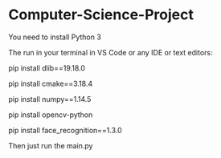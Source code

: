 # Computer-Science-Project

You need to install Python 3

The run in your terminal in VS Code or any IDE or text editors:

pip install dlib==19.18.0

pip install cmake==3.18.4

pip install numpy==1.14.5

pip install opencv-python

pip install face_recognition==1.3.0

Then just run the main.py
